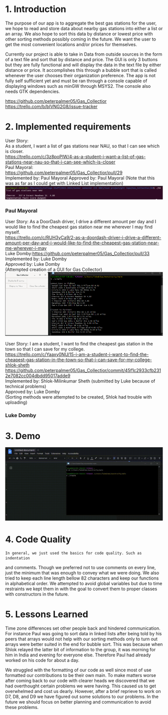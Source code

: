 
# 1. Introduction
The purpose of our app is to aggregate the best gas stations for the user, 
we hope to read and store data about nearby gas stations into either a list or an array. 
We also hope to sort this data by distance or lowest price with other sorting methods 
possibly coming in the future. We want the user to get the most convenient locations 
and/or prices for themselves.  

Currently our project is able to take in Data from outside sources in the form of a text file 
and sort that by distance and price. The GUI is only 3 buttons but they are fully functional and 
will display the data in the text file by either distance or price. It accomplishes this through
a bubble sort that is called whenever the user chooses their organization preference. The app 
is not fully self sufficient yet and must be ran through a console capable of displaying windows 
such as minGW through MSYS2. The console also needs GTK dependencies.  

	

https://github.com/peterpalmer05/Gas_Collectior  
https://trello.com/b/bIVNG2G8/issue-tracker

# 2. Implemented requirements

User Story:  
As a student, I want a list of gas stations near NAU, so that I can see which is closer.  
https://trello.com/c/3z8poPlW/4-as-a-student-i-want-a-list-of-gas-stations-near-nau-so-that-i-can-see-which-is-closer  
Paul Mayoral:  
https://github.com/peterpalmer05/Gas_Collectior/pull/29  
Implemented by: Paul Mayoral
Approved by: Paul Mayoral
(Note that this was as far as I could get with Linked List implementation)
![Paul's Implementation](pauls_implementation.png)

### Paul Mayoral

User Story:
As a DoorDash driver, I drive a different amount per day and I would like to find the cheapest gas station near me wherever I may find myself.  
https://trello.com/c/RUH3yCa9/2-as-a-doordash-driver-i-drive-a-different-amount-per-day-and-i-would-like-to-find-the-cheapest-gas-station-near-me-wherever-i-may  
Luke Domby:https://github.com/peterpalmer05/Gas_Collectior/pull/33  
Implemented by: Luke Domby  
Approved by: Luke Domby  
(Attempted creation of a GUI for Gas Collector)  
![Luke's Attempt at a GUI](Lukes_Attempt.png)

User Story:
I am a student, I want to find the cheapest gas station in the town so that I can save for my college.  
https://trello.com/c/Yaaxy0NU/15-i-am-a-student-i-want-to-find-the-cheapest-gas-station-in-the-town-so-that-i-can-save-for-my-college-shlok-sheth  
https://github.com/peterpalmer05/Gas_Collectior/commit/45f1c2933cfb2312e7082cc004dbdd95017adde9  
Implemented by: Shlok-Milinkumar Sheth (submitted by Luke because of technical problems)    
Approved by: Luke Domby  
(Sorting methods were attempted to be created, Shlok had trouble with uploading)




### Luke Domby

# 3. Demo

![Luke's Attempt at a GUI in video form](GUI_demo.gif)

# 4. Code Quality

	In general, we just used the basics for code quality. Such as indentation
and comments. Though we preferred not to use comments on every line, just the
minimum that was enough to convey what we were doing. We also tried to keep 
each line length bellow 82 characters and keep our functions in alphabetical order. 
We attempted to avoid global variables but due to time restraints we kept them in
with the goal to convert them to proper classes with constructors in the future.  

# 5.  Lessons Learned
Time zone differences set other people back and hindered communication.
For instance Paul was going to sort data in linked lists after being told by his
peers that arrays would not help with our sorting methods only to turn out
arrays were better suited in the end for bubble sort.
This was because when Shlok relayed the latter bit of information to the group,
it was morning for him in India and evening for everyone else. Therefore Paul
had already worked on his code for about a day.  

We struggled with the formatting of our code as well since most of use 
formatted our contributions to be their own main. To make matters worse after 
coming back to our code with clearer heads we discovered that we had overthought 
certain problems we were having. This caused us to get overwhelmed 
and cost us dearly. However, after a brief reprieve to work on D7, D8, and D9 we have figured 
out some solutions to our problems. In the future we should focus on better planning and 
communication to avoid these problems.  